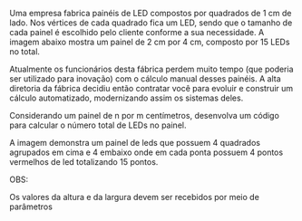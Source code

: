 Uma empresa fabrica painéis de LED compostos por quadrados de 1 cm de lado. Nos vértices de cada quadrado fica um LED, sendo que o tamanho de cada painel é escolhido pelo cliente conforme a sua necessidade. A imagem abaixo mostra um painel de 2 cm por 4 cm, composto por 15 LEDs no total.

Atualmente os funcionários desta fábrica perdem muito tempo (que poderia ser utilizado para inovação) com o cálculo manual desses painéis. A alta diretoria da fábrica decidiu então contratar você para evoluir e construir um cálculo automatizado, modernizando assim os sistemas deles.

Considerando um painel de n por m centímetros, desenvolva um código para calcular o número total de LEDs no painel.

A imagem demonstra um painel de leds que possuem 4 quadrados agrupados em cima e 4 embaixo onde em cada ponta possuem 4 pontos vermelhos de led totalizando 15 pontos.

OBS:

Os valores da altura e da largura devem ser recebidos por meio de parâmetros